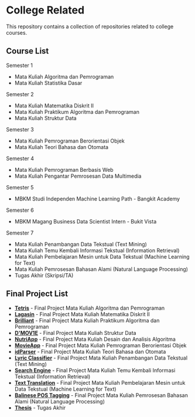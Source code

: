 # College Related

This repository contains a collection of repositories related to college courses.

## Course List

Semester 1

- Mata Kuliah Algoritma dan Pemrograman
- Mata Kuliah Statistika Dasar

Semester 2

- Mata Kuliah Matematika Diskrit II
- Mata Kuliah Praktikum Algoritma dan Pemrograman
- Mata Kuliah Struktur Data

Semester 3

- Mata Kuliah Pemrograman Berorientasi Objek
- Mata Kuliah Teori Bahasa dan Otomata

Semester 4

- Mata Kuliah Pemrograman Berbasis Web
- Mata Kuliah Pengantar Pemrosesan Data Multimedia

Semester 5

- MBKM Studi Independen Machine Learning Path - Bangkit Academy

Semester 6

- MBKM Magang Business Data Scientist Intern - Bukit Vista

Semester 7

- Mata Kuliah Penambangan Data Tekstual (Text Mining)
- Mata Kuliah Temu Kembali Informasi Tekstual (Information Retrieval)
- Mata Kuliah Pembelajaran Mesin untuk Data Tekstual (Machine Learning for Text)
- Mata Kuliah Pemrosesan Bahasan Alami (Natural Language Processing)
- Tugas Akhir (Skripsi/TA)


## Final Project List

- [**Tetris**](https://github.com/putuwaw/tetris) - Final Project Mata Kuliah Algoritma dan Pemrograman
- [**Lagasin**](https://github.com/putuwaw/lagasin) - Final Project Mata Kuliah Matematika Diskrit II
- [**Brilliant**](https://github.com/putuwaw/brilliant) - Final Project Mata Kuliah Praktikum Algoritma dan Pemrograman
- [**D'MOV1E**](https://github.com/putuwaw/d-mov1e) - Final Project Mata Kuliah Struktur Data
- [**NutriApp**](https://github.com/putuwaw/nutriapp) - Final Project Mata Kuliah Desain dan Analisis Algoritma
- [**MovieApp**](https://github.com/putuwaw/movie-app) - Final Project Mata Kuliah Pemrograman Berorientasi Objek
- [**idParser**](https://github.com/putuwaw/idparser-backend) - Final Project Mata Kuliah Teori Bahasa dan Otomata
- [**Lyric Classifier**](https://github.com/odeardika/lyrics-classifier) - Final Project Mata Kuliah Penambangan Data Tekstual (Text Mining)
- [**Search Engine**](https://github.com/AksidF/IR-search-engine) - Final Project Mata Kuliah Temu Kembali Informasi Tekstual (Information Retrieval)
- [**Text Translation**](https://github.com/putuwaw/text-translation) - Final Project Mata Kuliah Pembelajaran Mesin untuk Data Tekstual (Machine Learning for Text)
- [**Balinese POS Tagging**](https://github.com/putuwaw/balinese-pos-tagging) - Final Project Mata Kuliah Pemrosesan Bahasan Alami (Natural Language Processing)
- [**Thesis**](https://github.com/putuwaw/thesis) - Tugas Akhir